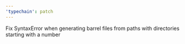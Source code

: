 ```yaml
---
'typechain': patch
---
```


Fix SyntaxError when generating barrel files from paths with directories starting with a number
